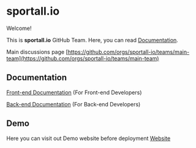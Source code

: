 
# sportall.io

Welcome! 

This is **sportall.io** GitHub Team. Here, you can read [Documentation](#documentation).

Main discussions page [https://github.com/orgs/sportall-io/teams/main-team](https://github.com/orgs/sportall-io/teams/main-team) 

## Documentation

[Front-end Documentation](https://) (For Front-end Developers)

[Back-end Documentation](https://github.com/sprenty-com/sportall-io/blob/main/README.md)  (For Back-end Developers)


## Demo

Here you can visit out Demo website before deployment [Website](https://nextjs.sprenty.com)

